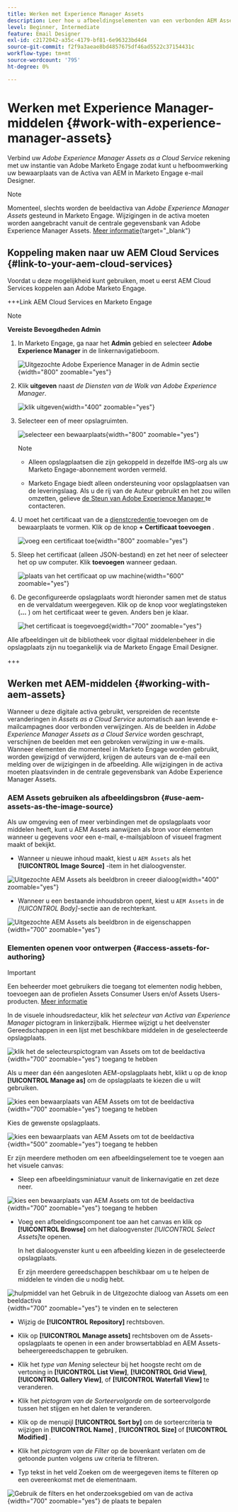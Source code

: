 ```yaml
---
title: Werken met Experience Manager Assets
description: Leer hoe u afbeeldingselementen van een verbonden AEM Assets-opslagplaats kunt gebruiken bij het ontwerpen van inhoud in Adobe Marketo Engage.
level: Beginner, Intermediate
feature: Email Designer
exl-id: c2172042-a35c-4179-bf81-6e96323bd4d4
source-git-commit: f2f9a3aeae8bd4857675df46ad5522c37154431c
workflow-type: tm+mt
source-wordcount: '795'
ht-degree: 0%

---
```


# Werken met Experience Manager-middelen {#work-with-experience-manager-assets}

Verbind uw _Adobe Experience Manager Assets as a Cloud Service_ rekening met uw instantie van Adobe Marketo Engage zodat kunt u hefboomwerking uw bewaarplaats van de Activa van AEM in Marketo Engage e-mail Designer.

>[!NOTE]
>
>Momenteel, slechts worden de beeldactiva van _Adobe Experience Manager Assets_ gesteund in Marketo Engage. Wijzigingen in de activa moeten worden aangebracht vanuit de centrale gegevensbank van Adobe Experience Manager Assets. [Meer informatie](https://experienceleague.adobe.com/en/docs/experience-manager-cloud-service/content/assets/manage/manage-digital-assets){target="_blank"}

## Koppeling maken naar uw AEM Cloud Services {#link-to-your-aem-cloud-services}

Voordat u deze mogelijkheid kunt gebruiken, moet u eerst AEM Cloud Services koppelen aan Adobe Marketo Engage.

+++Link AEM Cloud Services en Marketo Engage

>[!NOTE]
>
>**Vereiste Bevoegdheden Admin**

1. In Marketo Engage, ga naar het **Admin** gebied en selecteer **Adobe Experience Manager** in de linkernavigatieboom.

   ![ Uitgezochte Adobe Experience Manager in de Admin sectie ](assets/access-the-ai-assistant-content-accelerator-1.png){width="800" zoomable="yes"}

1. Klik **uitgeven** naast _de Diensten van de Wolk van Adobe Experience Manager_.

   ![ klik uitgeven ](assets/access-the-ai-assistant-content-accelerator-2.png){width="400" zoomable="yes"}

1. Selecteer een of meer opslagruimten.

   ![ selecteer een bewaarplaats ](assets/access-the-ai-assistant-content-accelerator-3.png){width="800" zoomable="yes"}

   >[!NOTE]
   >
   >* Alleen opslagplaatsen die zijn gekoppeld in dezelfde IMS-org als uw Marketo Engage-abonnement worden vermeld.
   >
   >* Marketo Engage biedt alleen ondersteuning voor opslagplaatsen van de leveringslaag. Als u de rij van de Auteur gebruikt en het zou willen omzetten, gelieve [ de Steun van Adobe Experience Manager ](https://experienceleague.adobe.com/en/docs/experience-manager-cloud-manager/content/overview/help-resources) te contacteren.

1. U moet het certificaat van de a [ dienstcredentie ](https://experienceleague.adobe.com/nl/docs/experience-manager-learn/getting-started-with-aem-headless/authentication/service-credentials) toevoegen om de bewaarplaats te vormen. Klik op de knop **+ Certificaat toevoegen** .

   ![ voeg een certificaat toe ](assets/access-the-ai-assistant-content-accelerator-4.png){width="800" zoomable="yes"}

1. Sleep het certificaat (alleen JSON-bestand) en zet het neer of selecteer het op uw computer. Klik **toevoegen** wanneer gedaan.

   ![ plaats van het certificaat op uw machine ](assets/access-the-ai-assistant-content-accelerator-5.png){width="600" zoomable="yes"}

1. De geconfigureerde opslagplaats wordt hieronder samen met de status en de vervaldatum weergegeven. Klik op de knop voor weglatingsteken (**...** ) om het certificaat weer te geven. Anders ben je klaar.

   ![ het certificaat is toegevoegd ](assets/access-the-ai-assistant-content-accelerator-6.png){width="700" zoomable="yes"}

Alle afbeeldingen uit de bibliotheek voor digitaal middelenbeheer in die opslagplaats zijn nu toegankelijk via de Marketo Engage Email Designer.

+++

## Werken met AEM-middelen {#working-with-aem-assets}

Wanneer u deze digitale activa gebruikt, verspreiden de recentste veranderingen in _Assets as a Cloud Service_ automatisch aan levende e-mailcampagnes door verbonden verwijzingen. Als de beelden in _Adobe Experience Manager Assets as a Cloud Service_ worden geschrapt, verschijnen de beelden met een gebroken verwijzing in uw e-mails. Wanneer elementen die momenteel in Marketo Engage worden gebruikt, worden gewijzigd of verwijderd, krijgen de auteurs van de e-mail een melding over de wijzigingen in de afbeelding. Alle wijzigingen in de activa moeten plaatsvinden in de centrale gegevensbank van Adobe Experience Manager Assets.

### AEM Assets gebruiken als afbeeldingsbron {#use-aem-assets-as-the-image-source}

Als uw omgeving een of meer verbindingen met de opslagplaats voor middelen heeft, kunt u AEM Assets aanwijzen als bron voor elementen wanneer u gegevens voor een e-mail, e-mailsjabloon of visueel fragment maakt of bekijkt.

* Wanneer u nieuwe inhoud maakt, kiest u `AEM Assets` als het **[!UICONTROL Image Source]** -item in het dialoogvenster.

![ Uitgezochte AEM Assets als beeldbron in creeer dialoog ](assets/work-with-experience-manager-assets-1.png){width="400" zoomable="yes"}

* Wanneer u een bestaande inhoudsbron opent, kiest u `AEM Assets` in de _[!UICONTROL Body]_-sectie aan de rechterkant.

![ Uitgezochte AEM Assets als beeldbron in de eigenschappen ](assets/work-with-experience-manager-assets-2.png){width="700" zoomable="yes"}

### Elementen openen voor ontwerpen {#access-assets-for-authoring}

>[!IMPORTANT]
>
>Een beheerder moet gebruikers die toegang tot elementen nodig hebben, toevoegen aan de profielen Assets Consumer Users en/of Assets Users-producten. [Meer informatie](https://experienceleague.adobe.com/en/docs/experience-manager-cloud-service/content/security/ims-support#managing-products-and-user-access-in-admin-console)

In de visuele inhoudsredacteur, klik het _selecteur van Activa van Experience Manager_ pictogram in linkerzijbalk. Hiermee wijzigt u het deelvenster Gereedschappen in een lijst met beschikbare middelen in de geselecteerde opslagplaats.

![ klik het de selecteurspictogram van Assets om tot de beeldactiva ](assets/work-with-experience-manager-assets-3.png){width="700" zoomable="yes"} toegang te hebben

Als u meer dan één aangesloten AEM-opslagplaats hebt, klikt u op de knop **[!UICONTROL Manage as]** om de opslagplaats te kiezen die u wilt gebruiken.

![ kies een bewaarplaats van AEM Assets om tot de beeldactiva ](assets/work-with-experience-manager-assets-4.png){width="700" zoomable="yes"} toegang te hebben

Kies de gewenste opslagplaats.

![ kies een bewaarplaats van AEM Assets om tot de beeldactiva ](assets/work-with-experience-manager-assets-5.png){width="500" zoomable="yes"} toegang te hebben

Er zijn meerdere methoden om een afbeeldingselement toe te voegen aan het visuele canvas:

* Sleep een afbeeldingsminiatuur vanuit de linkernavigatie en zet deze neer.

![ kies een bewaarplaats van AEM Assets om tot de beeldactiva ](assets/work-with-experience-manager-assets-6.png){width="700" zoomable="yes"} toegang te hebben

* Voeg een afbeeldingscomponent toe aan het canvas en klik op **[!UICONTROL Browse]** om het dialoogvenster _[!UICONTROL Select Assets]_&#x200B;te openen.

  In het dialoogvenster kunt u een afbeelding kiezen in de geselecteerde opslagplaats.

  Er zijn meerdere gereedschappen beschikbaar om u te helpen de middelen te vinden die u nodig hebt.

![ hulpmiddel van het Gebruik in de Uitgezochte dialoog van Assets om een beeldactiva ](assets/work-with-experience-manager-assets-7.png){width="700" zoomable="yes"} te vinden en te selecteren

* Wijzig de **[!UICONTROL Repository]** rechtsboven.

* Klik op **[!UICONTROL Manage assets]** rechtsboven om de Assets-opslagplaats te openen in een ander browsertabblad en AEM Assets-beheergereedschappen te gebruiken.

* Klik het _type van Mening_ selecteur bij het hoogste recht om de vertoning in **[!UICONTROL List View]**, **[!UICONTROL Grid View]**, **[!UICONTROL Gallery View]**, of **[!UICONTROL Waterfall View]** te veranderen.

* Klik het _pictogram van de Sorteervolgorde_ om de sorteervolgorde tussen het stijgen en het dalen te veranderen.

* Klik op de menupijl **[!UICONTROL Sort by]** om de sorteercriteria te wijzigen in **[!UICONTROL Name]** , **[!UICONTROL Size]** of **[!UICONTROL Modified]** .

* Klik het _pictogram van de Filter_ op de bovenkant verlaten om de getoonde punten volgens uw criteria te filtreren.

* Typ tekst in het veld Zoeken om de weergegeven items te filteren op een overeenkomst met de elementnaam.

![ Gebruik de filters en het onderzoeksgebied om van de activa ](assets/work-with-experience-manager-assets-8.png){width="700" zoomable="yes"} de plaats te bepalen
